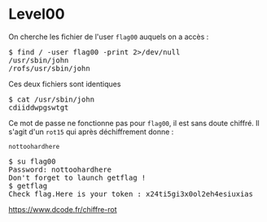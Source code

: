 # Level00

On cherche les fichier de l'user <code>flag00</code> auquels on a accès :

<pre>$ find / -user flag00 -print 2>/dev/null
/usr/sbin/john
/rofs/usr/sbin/john</pre>

Ces deux fichiers sont identiques

<pre>$ cat /usr/sbin/john
cdiiddwpgswtgt</pre>

Ce mot de passe ne fonctionne pas pour <code>flag00</code>, il est sans doute chiffré. Il s'agit d'un <code>rot15</code> qui après déchiffrement donne :

<code>nottoohardhere</code>

<pre>
$ su flag00
Password: nottoohardhere
Don't forget to launch getflag !
$ getflag
Check flag.Here is your token : x24ti5gi3x0ol2eh4esiuxias
</pre>

https://www.dcode.fr/chiffre-rot

